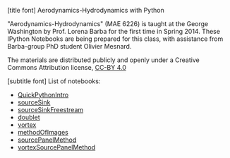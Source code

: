 
[title font] Aerodynamics-Hydrodynamics with Python

"Aerodynamics-Hydrodynamics" (MAE 6226) is taught at the George Washington by Prof. Lorena Barba for the first time in Spring 2014. These IPython Notebooks are being prepared for this class, with assistance from Barba-group PhD student Olivier Mesnard.

The materials are distributed publicly and openly under a Creative Commons Attribution license, [CC-BY 4.0](https://creativecommons.org/licenses/by/4.0/)

[subtitle font] List of notebooks:

* [QuickPythonIntro](http://nbviewer.ipython.org/urls/github.com/barbagroup/AeroPython/blob/master/lessons/00_Lesson00_QuickPythonIntro.ipynb)
* [sourceSink](http://nbviewer.ipython.org/urls/github.com/barbagroup/AeroPython/blob/master/lessons/01_Lesson01_sourceSink.ipynb)
* [sourceSinkFreestream](http://nbviewer.ipython.org/urls/github.com/barbagroup/AeroPython/blob/master/lessons/02_Lesson02_sourceSinkFreestream.ipynb)
* [doublet](http://nbviewer.ipython.org/urls/github.com/barbagroup/AeroPython/blob/master/lessons/03_Lesson03_doublet.ipynb)
* [vortex](http://nbviewer.ipython.org/urls/github.com/barbagroup/AeroPython/blob/master/lessons/04_Lesson04_vortex.ipynb)
* [methodOfImages](http://nbviewer.ipython.org/urls/github.com/barbagroup/AeroPython/blob/master/lessons/05_Lesson05_methodOfImages.ipynb)
* [sourcePanelMethod](http://nbviewer.ipython.org/urls/github.com/barbagroup/AeroPython/blob/master/lessons/06_Lesson06_sourcePanelMethod.ipynb)
* [vortexSourcePanelMethod](http://nbviewer.ipython.org/urls/github.com/barbagroup/AeroPython/blob/master/lessons/07_Lesson07_vortexSourcePanelMethod.ipynb)

